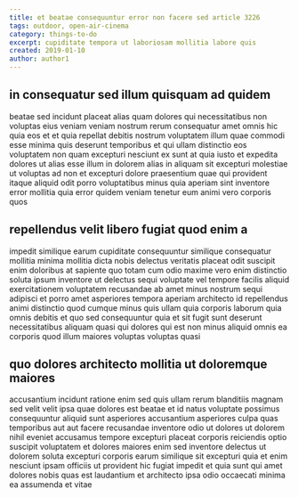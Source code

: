 ```yaml
---
title: et beatae consequuntur error non facere sed article 3226
tags: outdoor, open-air-cinema
category: things-to-do
excerpt: cupiditate tempora ut laboriosam mollitia labore quis
created: 2019-01-10
author: author1
---
```


## in consequatur sed illum quisquam ad quidem

beatae sed incidunt placeat alias quam dolores qui necessitatibus non voluptas eius veniam veniam nostrum rerum consequatur amet omnis hic quia eos et et quia repellat debitis nostrum voluptatem illum quae commodi esse minima quis deserunt temporibus et qui ullam distinctio eos voluptatem non quam excepturi nesciunt ex sunt at quia iusto et expedita dolores ut alias esse illum in dolorem alias in aliquam sit excepturi molestiae ut voluptas ad non et excepturi dolore praesentium quae qui provident itaque aliquid odit porro voluptatibus minus quia aperiam sint inventore error mollitia quia error quidem veniam tenetur eum animi vero corporis quos

## repellendus velit libero fugiat quod enim a

impedit similique earum cupiditate consequuntur similique consequatur mollitia minima mollitia dicta nobis delectus veritatis placeat odit suscipit enim doloribus at sapiente quo totam cum odio maxime vero enim distinctio soluta ipsum inventore ut delectus sequi voluptate vel tempore facilis aliquid exercitationem voluptatem recusandae ab amet minus nostrum sequi adipisci et porro amet asperiores tempora aperiam architecto id repellendus animi distinctio quod cumque minus quis ullam quia corporis laborum quia omnis debitis et quo sed consequuntur quia et sit fugit sunt deserunt necessitatibus aliquam quasi qui dolores qui est non minus aliquid omnis ea corporis quod illum maiores voluptas voluptas quasi

## quo dolores architecto mollitia ut doloremque maiores

accusantium incidunt ratione enim sed quis ullam rerum blanditiis magnam sed velit velit ipsa quae dolores est beatae et id natus voluptate possimus consequuntur aliquid sunt asperiores accusantium asperiores culpa quas temporibus aut aut facere recusandae inventore odio ut dolores ut dolorem nihil eveniet accusamus tempore excepturi placeat corporis reiciendis optio suscipit voluptatem et dolores maiores enim sed inventore delectus ut dolorem soluta excepturi corporis earum similique sit excepturi quia et enim nesciunt ipsam officiis ut provident hic fugiat impedit et quia sunt qui amet dolores nobis quas est laudantium et architecto ipsa odio occaecati minima ea assumenda et vitae
